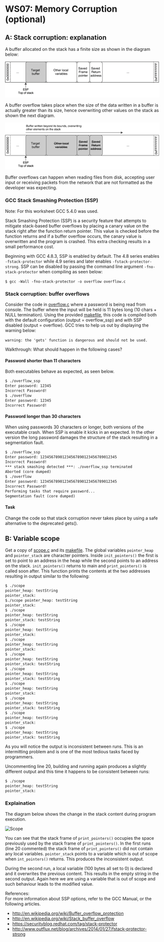 # WS07: Memory Corruption (optional)

## A: Stack corruption: explanation

A buffer allocated on the stack has a finite size as shown in the diagram below:

![Normal stack](./images/ws7_1.png "Normal Stack")

A buffer overflow takes place when the size of the data written in a buffer is actually greater than its size, hence overwriting other values on the stack as shown the next diagram.

![Corrupted stack](./images/ws7_2.png "Corrupted Stack")

Buffer overflows can happen when reading files from disk, accepting user input or receiving packets from the network that are not formatted as the developer was expecting.

### GCC Stack Smashing Protection (SSP)
Note: For this worksheet GCC 5.4.0 was used.

Stack Smashing Protection (SSP) is a security feature that attempts to mitigate stack-based buffer overflows by placing a canary value on the stack right after the function return pointer. This value is checked before the function returns and if a buffer overflow occurs, the canary value is overwritten and the program is crashed. This extra checking results in a small performance cost.

Beginning with GCC 4.8.3, SSP is enabled by default. The 4.8 series enables ```-fstack-protector``` while 4.9 series and later enables ```-fstack-protector-strong```. SSP can be disabled by passing the command line argument ```-fno-stack-protector``` when compiling as seen below:

```$ gcc -Wall -fno-stack-protector -o overflow overflow.c```

### Stack corruption: buffer overflows 
Consider the code in [overflow.c](./7a/overflow.c) where a password is being read from console. The buffer where the input will be held is 11 bytes long (10 chars + NULL termination). Using the provided [makefile](./7a/makefile), this code is compiled both with the default configuration (output = overflow_ssp) and with SSP disabled (output = overflow). GCC tries to help us out by displaying the warning below:

```warning: the 'gets' function is dangerous and should not be used.```

Walkthrough: What should happen in the following cases?

#### Password shorter than 11 characters
Both executables behave as expected, as seen below.
```
$ ./overflow_ssp
Enter password: 12345
Incorrect Password!
$ ./overflow
Enter password: 12345
Incorrect Password!
```
#### Password longer than 30 characters
When using passwords 30 characters or longer, both versions of the executable crash. When SSP is enable it kicks in an expected. In the other version the long password damages the structure of the stack resulting in a segmentation fault.
```
$ ./overflow_ssp
Enter password: 12345678901234567890123456789012345
Incorrect Password!
*** stack smashing detected ***: ./overflow_ssp terminated
Aborted (core dumped)
$ ./overflow
Enter password: 12345678901234567890123456789012345
Incorrect Password!
Performing tasks that require password...
Segmentation fault (core dumped)
```
#### Task
Change the code so that stack corruption never takes place by using a safe alternative to the deprecated gets().

## B: Variable scope
Get a copy of [scope.c](./7b/scope.c) and its [makefile](./7b/makefile). The global variables ```pointer_heap``` and ```pointer_stack``` are character pointers. Inside ```init_pointers()``` the first is set to point to an address in the heap while the second points to an address on the stack. ```init_pointers()``` returns to main and ```print_pointers()``` is called soon after. This function prints the contents at the two addresses resulting in output similar to the following:
```
$ ./scope 
pointer_heap: testString 
pointer_stack: 
$./scope pointer_heap: testString 
pointer_stack: 
$ ./scope 
pointer_heap: testString 
pointer_stack: testString 
$ ./scope 
pointer_heap: testString 
pointer_stack: 
$ ./scope 
pointer_heap: testString 
pointer_stack: 
$ ./scope 
pointer_heap: testString 
pointer_stack: testString 
$ ./scope 
pointer_heap: testString 
pointer_stack: testString 
$ ./scope 
pointer_heap: testString 
pointer_stack: 
$ ./scope 
pointer_heap: testString 
pointer_stack: testString 
$ ./scope 
pointer_heap: testString 
pointer_stack: 
$ ./scope 
pointer_heap: testString 
pointer_stack: testString
```
As you will notice the output is inconsistent between runs. This is an intermitting problem and is one of the most tedious tasks faced by programmers. 

Uncommenting line 20, building and running again produces a slightly different output and this time it happens to be consistent between runs:
```
$ ./scope 
pointer_heap: testString 
pointer_stack:
```
### Explaination
The diagram below shows the change in the stack content during program execution.

![Scope](./images/scope.png "Scope")

You can see that the stack frame of ```print_pointers()``` occupies the space previously used by the stack frame of ```print_pointers()```. In the first runs (line 20 commented) the stack frame of ```print_pointers()``` did not contain any local variables. ```pointer_stack``` points to a variable which is out of scope when ```int_pointers()``` returns. This produces the inconsistent output.

During the second run, a local variable (100 bytes all set to 0) is declared and it overwrites the previous content. This results in the empty string in the second output. Again here we are using a variable that is out of scope and such behaviour leads to the modified value.


References:  
For more information about SSP options, refer to the GCC Manual, or the following articles.
* http://en.wikipedia.org/wiki/Buffer_overflow_protection
* http://en.wikipedia.org/wiki/Stack_buffer_overflow
* https://securityblog.redhat.com/tag/stack-protector
* http://www.outflux.net/blog/archives/2014/01/27/fstack-protector-strong
